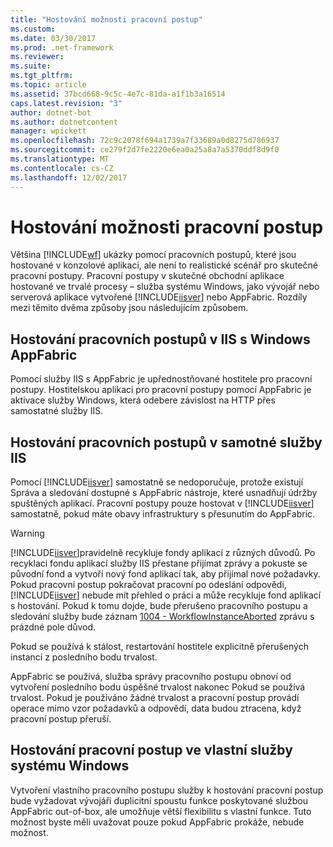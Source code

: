 ```yaml
---
title: "Hostování možnosti pracovní postup"
ms.custom: 
ms.date: 03/30/2017
ms.prod: .net-framework
ms.reviewer: 
ms.suite: 
ms.tgt_pltfrm: 
ms.topic: article
ms.assetid: 37bcd668-9c5c-4e7c-81da-a1f1b3a16514
caps.latest.revision: "3"
author: dotnet-bot
ms.author: dotnetcontent
manager: wpickett
ms.openlocfilehash: 72c9c2078f694a1739a7f33689a0d8275d786937
ms.sourcegitcommit: ce279f2d7fe2220e6ea0a25a8a7a5370ddf8d9f0
ms.translationtype: MT
ms.contentlocale: cs-CZ
ms.lasthandoff: 12/02/2017
---
```

# <a name="workflow-hosting-options"></a>Hostování možnosti pracovní postup
Většina [!INCLUDE[wf](../../../includes/wf-md.md)] ukázky pomocí pracovních postupů, které jsou hostované v konzolové aplikaci, ale není to realistické scénář pro skutečné pracovní postupy. Pracovní postupy v skutečné obchodní aplikace hostované ve trvalé procesy – služba systému Windows, jako vývojář nebo serverová aplikace vytvořené [!INCLUDE[iisver](../../../includes/iisver-md.md)] nebo AppFabric. Rozdíly mezi těmito dvěma způsoby jsou následujícím způsobem.  
  
## <a name="hosting-workflows-in-iis-with-windows-appfabric"></a>Hostování pracovních postupů v IIS s Windows AppFabric  
 Pomocí služby IIS s AppFabric je upřednostňované hostitele pro pracovní postupy. Hostitelskou aplikaci pro pracovní postupy pomocí AppFabric je aktivace služby Windows, která odebere závislost na HTTP přes samostatné služby IIS.  
  
## <a name="hosting-workflows-in-iis-alone"></a>Hostování pracovních postupů v samotné služby IIS  
 Pomocí [!INCLUDE[iisver](../../../includes/iisver-md.md)] samostatně se nedoporučuje, protože existují Správa a sledování dostupné s AppFabric nástroje, které usnadňují údržby spuštěných aplikací. Pracovní postupy pouze hostovat v [!INCLUDE[iisver](../../../includes/iisver-md.md)] samostatně, pokud máte obavy infrastruktury s přesunutím do AppFabric.  
  
> [!WARNING]
>  [!INCLUDE[iisver](../../../includes/iisver-md.md)]pravidelně recykluje fondy aplikací z různých důvodů. Po recyklaci fondu aplikací služby IIS přestane přijímat zprávy a pokuste se původní fond a vytvoří nový fond aplikací tak, aby přijímal nové požadavky. Pokud pracovní postup pokračovat pracovní po odeslání odpovědi, [!INCLUDE[iisver](../../../includes/iisver-md.md)] nebude mít přehled o práci a může recykluje fond aplikací s hostování. Pokud k tomu dojde, bude přerušeno pracovního postupu a sledování služby bude záznam [1004 - WorkflowInstanceAborted](../../../docs/framework/windows-workflow-foundation/1004-workflowinstanceaborted.md) zprávu s prázdné pole důvod.  
>   
>  Pokud se používá k stálost, restartování hostitele explicitně přerušených instancí z posledního bodu trvalost.  
>   
>  AppFabric se používá, služba správy pracovního postupu obnoví od vytvoření posledního bodu úspěšné trvalost nakonec Pokud se používá trvalost. Pokud je používáno žádné trvalost a pracovní postup provádí operace mimo vzor požadavků a odpovědí, data budou ztracena, když pracovní postup přeruší.  
  
## <a name="hosting-a-workflow-in-a-custom-windows-service"></a>Hostování pracovní postup ve vlastní služby systému Windows  
 Vytvoření vlastního pracovního postupu služby k hostování pracovní postup bude vyžadovat vývojáři duplicitní spoustu funkce poskytované službou AppFabric out-of-box, ale umožňuje větší flexibilitu s vlastní funkce. Tuto možnost byste měli uvažovat pouze pokud AppFabric prokáže, nebude možnost.
